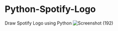 # Python-Spotify-Logo
Draw Spotify Logo using Python
![Screenshot (192)](https://user-images.githubusercontent.com/91965395/192094329-9f31ef66-1fd5-48d8-a234-94891434db73.png)
